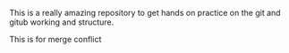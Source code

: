 This is a really amazing repository to get hands on practice on the git and gitub working and structure.

This is for merge conflict

